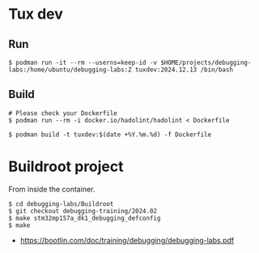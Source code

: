 # Tux dev

## Run

```
$ podman run -it --rm --userns=keep-id -v $HOME/projects/debugging-labs:/home/ubuntu/debugging-labs:Z tuxdev:2024.12.13 /bin/bash
```

## Build

```
# Please check your Dockerfile
$ podman run --rm -i docker.io/hadolint/hadolint < Dockerfile

$ podman build -t tuxdev:$(date +%Y.%m.%d) -f Dockerfile
```

# Buildroot project

From inside the container.

```
$ cd debugging-labs/Buildroot
$ git checkout debugging-training/2024.02
$ make stm32mp157a_dk1_debugging_defconfig
$ make
```

 - https://bootlin.com/doc/training/debugging/debugging-labs.pdf
